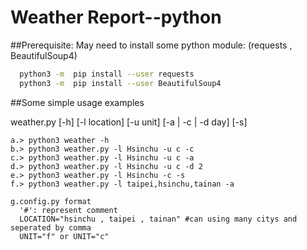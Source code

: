 # Weather Report--python

##Prerequisite:	
May need to install some python module: (requests , BeautifulSoup4)

```sh	
  python3 -m  pip install --user requests
  python3 -m  pip install --user BeautifulSoup4
```

##Some simple usage examples	

 weather.py [-h] [-l location] [-u unit] [-a | -c | -d day] [-s]
	
    a.> python3 weather -h 
    b.> python3 weather.py -l Hsinchu -u c -c 
    c.> python3 weather.py -l Hsinchu -u c -a 
    d.> python3 weather.py -l Hsinchu -u c -d 2
    e.> python3 weather.py -l Hsinchu -c -s 
    f.> python3 weather.py -l taipei,hsinchu,tainan -a

    g.config.py format
	  '#': represent comment
	  LOCATION="hsinchu , taipei , tainan" #can using many citys and seperated by comma
	  UNIT="f" or UNIT="c"
